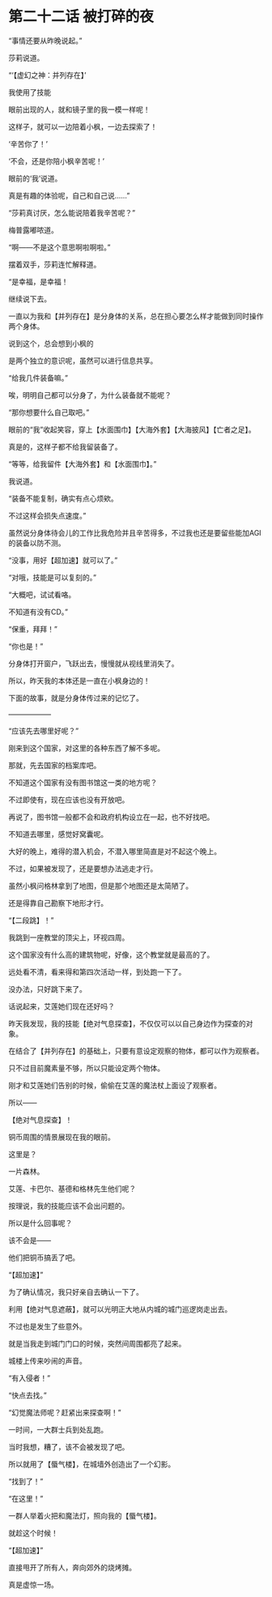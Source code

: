 # 第二十二话 被打碎的夜

“事情还要从昨晚说起。”

莎莉说道。

“‘【虚幻之神：并列存在】’

我使用了技能

眼前出现的人，就和镜子里的我一模一样呢！

这样子，就可以一边陪着小枫，一边去探索了！

‘辛苦你了！’

‘不会，还是你陪小枫辛苦呢！’

眼前的‘我’说道。

真是有趣的体验呢，自己和自己说……”

“莎莉真讨厌，怎么能说陪着我辛苦呢？”

梅普露嘟哝道。

“啊——不是这个意思啊啦啊啦。”

摆着双手，莎莉连忙解释道。

“是幸福，是幸福！

继续说下去。

一直以为我和【并列存在】是分身体的关系，总在担心要怎么样才能做到同时操作两个身体。

说到这个，总会想到小枫的

是两个独立的意识呢，虽然可以进行信息共享。

“给我几件装备嘛。”

唉，明明自己都可以分身了，为什么装备就不能呢？

“那你想要什么自己取吧。”

眼前的“我”收起笑容，穿上【水面围巾】【大海外套】【大海披风】【亡者之足】。

真是的，这样子都不给我留装备了。

“等等，给我留件【大海外套】和【水面围巾】。”

我说道。

“装备不能复制，确实有点心烦欸。

不过这样会损失点速度。”

虽然说分身体待会儿的工作比我危险并且辛苦得多，不过我也还是要留些能加AGI的装备以防不测。

“没事，用好【超加速】就可以了。”

“对哦，技能是可以复刻的。”

“大概吧，试试看咯。

不知道有没有CD。”

“保重，拜拜！”

“你也是！”

分身体打开窗户，飞跃出去，慢慢就从视线里消失了。

所以，昨天我的本体还是一直在小枫身边的！

下面的故事，就是分身体传过来的记忆了。

——————

“应该先去哪里好呢？”

刚来到这个国家，对这里的各种东西了解不多呢。

那就，先去国家的档案库吧。

不知道这个国家有没有图书馆这一类的地方呢？

不过即使有，现在应该也没有开放吧。

再说了，图书馆一般都不会和政府机构设立在一起，也不好找吧。

不知道去哪里，感觉好窝囊呢。

大好的晚上，难得的潜入机会，不潜入哪里简直是对不起这个晚上。

不过，如果被发现了，还是要想办法逃走才行。

虽然小枫问格林拿到了地图，但是那个地图还是太简陋了。

还是得靠自己勘察下地形才行。

“【二段跳】！”

我跳到一座教堂的顶尖上，环视四周。

这个国家没有什么高的建筑物呢，好像，这个教堂就是最高的了。

远处看不清，看来得和第四次活动一样，到处跑一下了。

没办法，只好跳下来了。

话说起来，艾莲她们现在还好吗？

昨天我发现，我的技能【绝对气息探查】，不仅仅可以以自己身边作为探查的对象。

在结合了【并列存在】的基础上，只要有意设定观察的物体，都可以作为观察者。

只不过目前魔素量不够，所以只能设定两个物体。

刚才和艾莲她们告别的时候，偷偷在艾莲的魔法杖上面设了观察者。

所以——

【绝对气息探查】！

铜币周围的情景展现在我的眼前。

这里是？

一片森林。

艾莲、卡巴尔、基德和格林先生他们呢？

按理说，我的技能应该不会出问题的。

所以是什么回事呢？

该不会是——

他们把铜币搞丢了吧。

“【超加速】”

为了确认情况，我只好亲自去确认一下了。

利用【绝对气息遮蔽】，就可以光明正大地从内城的城门巡逻岗走出去。

不过也是发生了些意外。

就是当我走到城门门口的时候，突然间周围都亮了起来。

城楼上传来吵闹的声音。

“有入侵者！”

“快点去找。”

“幻觉魔法师呢？赶紧出来探查啊！”

一时间，一大群士兵到处乱跑。

当时我想，糟了，该不会被发现了吧。

所以就用了【蜃气楼】，在城墙外创造出了一个幻影。

“找到了！”

“在这里！”

一群人举着火把和魔法灯，照向我的【蜃气楼】。

就趁这个时候！

“【超加速】”

直接甩开了所有人，奔向郊外的烧烤摊。

真是虚惊一场。